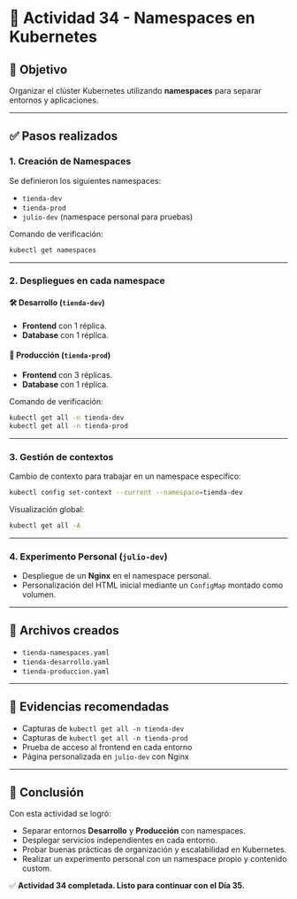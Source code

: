 # 📌 Actividad 34 - Namespaces en Kubernetes

## 🎯 Objetivo
Organizar el clúster Kubernetes utilizando **namespaces** para separar entornos y aplicaciones.

---

## ✅ Pasos realizados

### 1. Creación de Namespaces
Se definieron los siguientes namespaces:
- `tienda-dev`
- `tienda-prod`
- `julio-dev` (namespace personal para pruebas)

Comando de verificación:
```bash
kubectl get namespaces
```

---

### 2. Despliegues en cada namespace

#### 🛠️ Desarrollo (`tienda-dev`)
- **Frontend** con 1 réplica.
- **Database** con 1 réplica.

#### 🚀 Producción (`tienda-prod`)
- **Frontend** con 3 réplicas.
- **Database** con 1 réplica.

Comando de verificación:
```bash
kubectl get all -n tienda-dev
kubectl get all -n tienda-prod
```

---

### 3. Gestión de contextos
Cambio de contexto para trabajar en un namespace específico:
```bash
kubectl config set-context --current --namespace=tienda-dev
```

Visualización global:
```bash
kubectl get all -A
```

---

### 4. Experimento Personal (`julio-dev`)
- Despliegue de un **Nginx** en el namespace personal.  
- Personalización del HTML inicial mediante un `ConfigMap` montado como volumen.

---

## 📂 Archivos creados
- `tienda-namespaces.yaml`
- `tienda-desarrollo.yaml`
- `tienda-produccion.yaml`

---

## 📸 Evidencias recomendadas
- Capturas de `kubectl get all -n tienda-dev`
- Capturas de `kubectl get all -n tienda-prod`
- Prueba de acceso al frontend en cada entorno
- Página personalizada en `julio-dev` con Nginx

---

## 🏁 Conclusión
Con esta actividad se logró:
- Separar entornos **Desarrollo** y **Producción** con namespaces.  
- Desplegar servicios independientes en cada entorno.  
- Probar buenas prácticas de organización y escalabilidad en Kubernetes.  
- Realizar un experimento personal con un namespace propio y contenido custom.  

✅ **Actividad 34 completada. Listo para continuar con el Día 35.**
